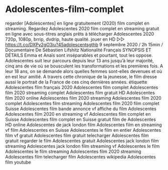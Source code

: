 # Adolescentes-film-complet
regarder [Adolescentes] en ligne gratuitement (2020) film complet en streaming. Regardez Adolescentes 2020 film complet en streaming gratuit en ligne avec sous-titres anglais prêts à télécharger Adolescentes 2020 720p, 1080p, brrip, dvdrip, haute qualité.  jouer en HD ▷▷  https://t.co/DXPy2gO3iu?45adolescentsgthb  9 septembre 2020 / 2h 15min / Documentaire De Sébastien Lifshitz Nationalité Français  SYNOPSIS ET DÉTAILS Emma et Anaïs sont inséparables et pourtant, tout les oppose. Adolescentes suit leur parcours depuis leur 13 ans jusqu’à leur majorité, cinq ans de vie où se bousculent les transformations et les premières fois. A leur 18 ans, on se demande alors quelles femmes sont-elles devenues et où en est leur amitié. A travers cette chronique de la jeunesse, le film dresse aussi le portrait de la France de ces cinq dernières années.  étiquette Adolescentes film français 2020 Adolescentes film complet Adolescentes film 2020 streaming complet Adolescentes film gratuit HD Adolescentes film 2020 online Adolescentes film 2020 streaming Adolescentes film 2020 complet Adolescentes film streaming Adolescentes film 2020 film complet Suisse Adolescentes film bande annonce vf affiche du film Adolescentes Adolescentes film 2020 en streaming vf Adolescentes film complet en Suisse Adolescentes film complet en Suisse gratuit film de Adolescentes HD online Adolescentes de jack london film Adolescentes film en streaming vf film Adolescentes en Suisse Adolescentes le film en entier Adolescentes film vf gratuit Adolescentes film gratuit telecharger Adolescentes film gratuit regarder le film Adolescentes gratuit Adolescentes jack london film streaming Adolescentes jack london film streaming vf Adolescentes le film Adolescentes le film streaming Adolescentes film 2020 streaming Adolescentes film telecharger film Adolescentes wikipedia Adolescentes film youtube
